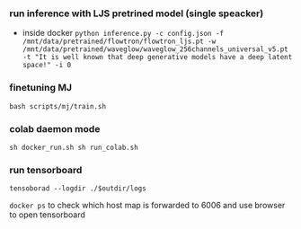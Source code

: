 ### run inference with LJS pretrined model (single speacker)
- inside docker
`python inference.py -c config.json -f /mnt/data/pretrained/flowtron/flowtron_ljs.pt -w /mnt/data/pretrained/waveglow/waveglow_256channels_universal_v5.pt -t "It is well known that deep generative models have a deep latent space!" -i 0`


### finetuning MJ
`bash scripts/mj/train.sh`

### colab daemon mode
`sh docker_run.sh sh run_colab.sh`

### run tensorboard
`tensoborad --logdir ./$outdir/logs`

`docker ps` to check which host map is forwarded to 6006 and use browser to
open tensorboard


